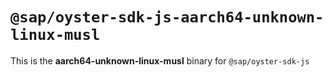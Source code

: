 # `@sap/oyster-sdk-js-aarch64-unknown-linux-musl`

This is the **aarch64-unknown-linux-musl** binary for `@sap/oyster-sdk-js`

